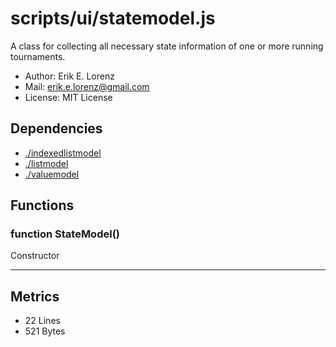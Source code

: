 # scripts/ui/statemodel.js


A class for collecting all necessary state information of one or more running
tournaments.

* Author: Erik E. Lorenz 
* Mail: <erik.e.lorenz@gmail.com>
* License: MIT License


## Dependencies

* <a href="./indexedlistmodel.html">./indexedlistmodel</a>
* <a href="./listmodel.html">./listmodel</a>
* <a href="./valuemodel.html">./valuemodel</a>

## Functions

###   function StateModel()
Constructor

---

## Metrics

* 22 Lines
* 521 Bytes

